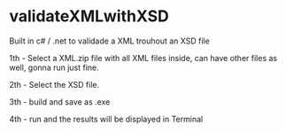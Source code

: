 # validateXMLwithXSD
Built in c# / .net  to validade a XML trouhout an XSD file

1th - Select a XML.zip file with all XML files inside, can have other files as well, gonna run just fine.

2th - Select the XSD file.

3th - build and save as .exe

4th - run and the results will be displayed in Terminal
